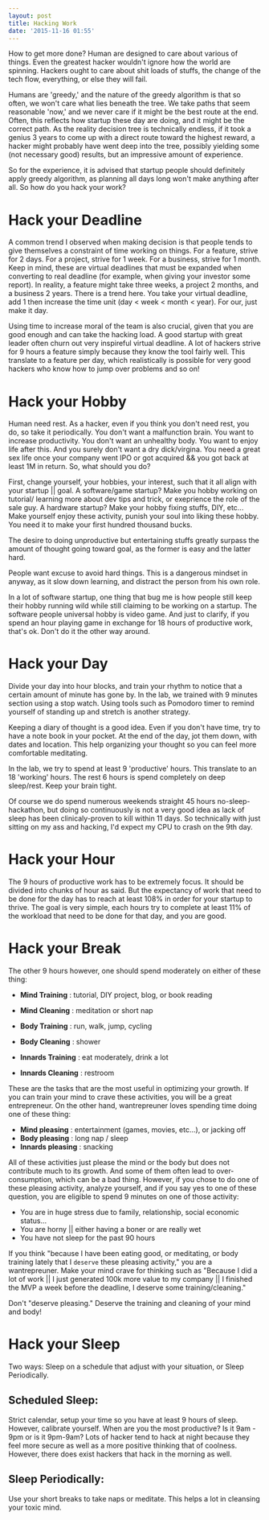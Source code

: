 ```yaml
---
layout: post
title: Hacking Work
date: '2015-11-16 01:55'
---
```


How to get more done? Human are designed to care about various of things. Even the greatest hacker wouldn't ignore how the world are spinning. Hackers ought to care about shit loads of stuffs, the change of the tech flow, everything, or else they will fail.

Humans are 'greedy,' and the nature of the greedy algorithm is that so often, we won't care what lies beneath the tree. We take paths that seem reasonable 'now,' and we never care if it might be the best route at the end. Often, this reflects how startup these day are doing, and it might be the correct path. As the reality decision tree is technically endless, if it took a genius 3 years to come up with a direct route toward the highest reward, a hacker might probably have went deep into the tree, possibly yielding some (not necessary good) results, but an impressive amount of experience.

So for the experience, it is advised that startup people should definitely apply greedy algorithm, as planning all days long won't make anything after all. So how do you hack your work?

# Hack your Deadline

A common trend I observed when making decision is that people tends to give themselves a constraint of time working on things. For a feature, strive for 2 days. For a project, strive for 1 week. For a business, strive for 1 month. Keep in mind, these are virtual deadlines that must be expanded when converting to real deadline (for example, when giving your investor some report). In reality, a feature might take three weeks, a project 2 months, and a business 2 years. There is a trend here. You take your virtual deadline, add 1 then increase the time unit (day < week < month < year). For our, just make it day.

Using time to increase moral of the team is also crucial, given that you are good enough and can take the hacking load. A good startup with great leader often churn out very inspireful virtual deadline. A lot of hackers strive for 9 hours a feature simply because they know the tool fairly well. This translate to a feature per day, which realistically is possible for very good hackers who know how to jump over problems and so on!

# Hack your Hobby

Human need rest. As a hacker, even if you think you don't need rest, you do, so take it periodically. You don't want a malfunction brain. You want to increase productivity. You don't want an unhealthy body. You want to enjoy life after this. And you surely don't want a dry dick/virgina. You need a great sex life once your company went IPO or got acquired && you got back at least 1M in return. So, what should you do?

First, change yourself, your hobbies, your interest, such that it all align with your startup || goal. A software/game startup? Make you hobby working on tutorial/ learning more about dev tips and trick, or exeprience the role of the sale guy. A hardware startup? Make your hobby fixing stuffs, DIY, etc... Make yourself enjoy these activity, punish your soul into liking these hobby. You need it to make your first hundred thousand bucks.

The desire to doing unproductive but entertaining stuffs greatly surpass the amount of thought going toward goal, as the former is easy and the latter hard.

People want excuse to avoid hard things. This is a dangerous mindset in anyway, as it slow down learning, and distract the person from his own role.

In a lot of software startup, one thing that bug me is how people still keep their hobby running wild while still claiming to be working on a startup. The software people universal hobby is video game. And just to clarify, if you spend an hour playing game in exchange for 18 hours of productive work, that's ok. Don't do it the other way around.

# Hack your Day

Divide your day into hour blocks, and train your rhythm to notice that a certain amount of minute has gone by. In the lab, we trained with 9 minutes section using a stop watch. Using tools such as Pomodoro timer to remind yourself of standing up and stretch is another strategy.

Keeping a diary of thought is a good idea. Even if you don't have time, try to have a note book in your pocket. At the end of the day, jot them down, with dates and location. This help organizing your thought so you can feel more comfortable meditating.

In the lab, we try to spend at least 9 'productive' hours. This translate to an 18 'working' hours. The rest 6 hours is spend completely on deep sleep/rest. Keep your brain tight.

Of course we do spend numerous weekends straight 45 hours no-sleep-hackathon, but doing so continuously is not a very good idea as lack of sleep has been clinicaly-proven to kill within 11 days. So technically with just sitting on my ass and hacking, I'd expect my CPU to crash on the 9th day.

# Hack your Hour

The 9 hours of productive work has to be extremely focus. It should be divided into chunks of hour as said. But the expectancy of work that need to be done for the day has to reach at least 108% in order for your startup to thrive. The goal is very simple, each hours try to complete at least 11% of the workload that need to be done for that day, and you are good.

# Hack your Break

The other 9 hours however, one should spend moderately on either of these thing:

+ **Mind Training** : tutorial, DIY project, blog, or book reading
+ **Mind Cleaning** : meditation or short nap

+ **Body Training** : run, walk, jump, cycling
+ **Body Cleaning** : shower

+ **Innards Training** : eat moderately, drink a lot
+ **Innards Cleaning** : restroom

These are the tasks that are the most useful in optimizing your growth. If you can train your mind to crave these activities, you will be a great entrepreneur. On the other hand, wantrepreuner loves spending time doing one of these thing:

+ **Mind pleasing** : entertainment (games, movies, etc...), or jacking off
+ **Body pleasing** : long nap / sleep
+ **Innards pleasing** : snacking

All of these activities just please the mind or the body but does not contribute much to its growth. And some of them often lead to over-consumption, which can be a bad thing. However, if you chose to do one of these pleasing activity, analyze yourself, and if you say yes to one of these question, you are eligible to spend 9 minutes on one of those activity:

+ You are in huge stress due to family, relationship, social economic status...
+ You are horny || either having a boner or are really wet
+ You have not sleep for the past 90 hours

If you think "because I have been eating good, or meditating, or body training lately that I `deserve` these pleasing activity," you are a wantrepreuner. Make your mind crave for thinking such as "Because I did a lot of work || I just generated 100k more value to my company || I finished the MVP a week before the deadline, I deserve some training/cleaning."

Don't "deserve pleasing." Deserve the training and cleaning of your mind and body!

# Hack your Sleep

Two ways: Sleep on a schedule that adjust with your situation, or Sleep Periodically.

## Scheduled Sleep:
Strict calendar, setup your time so you have at least 9 hours of sleep. However, calibrate yourself. When are you the most productive? Is it 9am - 9pm or is it 9pm-9am? Lots of hacker tend to hack at night because they feel more secure as well as a more positive thinking that of coolness. However, there does exist hackers that hack in the morning as well.

## Sleep Periodically:
Use your short breaks to take naps or meditate. This helps a lot in cleansing your toxic mind.
